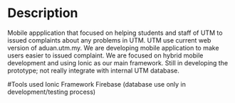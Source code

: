 # Description
Mobile appplication that focused on helping students and staff of UTM to issued complaints about any problems in UTM.
UTM use current web version of aduan.utm.my. We are developing mobile application to make users easier to issued complaint.
We are focused on hybrid mobile development and using Ionic as our main framework. Still in developing the prototype; not really integrate with internal UTM database.

#Tools used
Ionic Framework
Firebase (database use only in development/testing process)

